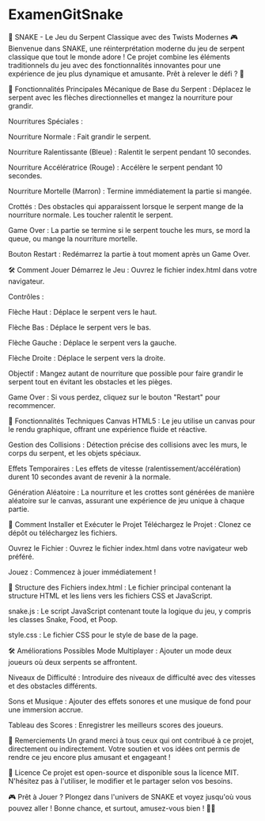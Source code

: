 # ExamenGitSnake

🐍 SNAKE - Le Jeu du Serpent Classique avec des Twists Modernes 🎮
Bienvenue dans SNAKE, une réinterprétation moderne du jeu de serpent classique que tout le monde adore ! Ce projet combine les éléments traditionnels du jeu avec des fonctionnalités innovantes pour une expérience de jeu plus dynamique et amusante. Prêt à relever le défi ? 🚀

🎯 Fonctionnalités Principales
Mécanique de Base du Serpent : Déplacez le serpent avec les flèches directionnelles et mangez la nourriture pour grandir.

Nourritures Spéciales :

Nourriture Normale : Fait grandir le serpent.

Nourriture Ralentissante (Bleue) : Ralentit le serpent pendant 10 secondes.

Nourriture Accélératrice (Rouge) : Accélère le serpent pendant 10 secondes.

Nourriture Mortelle (Marron) : Termine immédiatement la partie si mangée.

Crottés : Des obstacles qui apparaissent lorsque le serpent mange de la nourriture normale. Les toucher ralentit le serpent.

Game Over : La partie se termine si le serpent touche les murs, se mord la queue, ou mange la nourriture mortelle.

Bouton Restart : Redémarrez la partie à tout moment après un Game Over.

🛠️ Comment Jouer
Démarrez le Jeu : Ouvrez le fichier index.html dans votre navigateur.

Contrôles :

Flèche Haut : Déplace le serpent vers le haut.

Flèche Bas : Déplace le serpent vers le bas.

Flèche Gauche : Déplace le serpent vers la gauche.

Flèche Droite : Déplace le serpent vers la droite.

Objectif : Mangez autant de nourriture que possible pour faire grandir le serpent tout en évitant les obstacles et les pièges.

Game Over : Si vous perdez, cliquez sur le bouton "Restart" pour recommencer.

🧩 Fonctionnalités Techniques
Canvas HTML5 : Le jeu utilise un canvas pour le rendu graphique, offrant une expérience fluide et réactive.

Gestion des Collisions : Détection précise des collisions avec les murs, le corps du serpent, et les objets spéciaux.

Effets Temporaires : Les effets de vitesse (ralentissement/accélération) durent 10 secondes avant de revenir à la normale.

Génération Aléatoire : La nourriture et les crottes sont générées de manière aléatoire sur le canvas, assurant une expérience de jeu unique à chaque partie.

🚀 Comment Installer et Exécuter le Projet
Téléchargez le Projet : Clonez ce dépôt ou téléchargez les fichiers.

Ouvrez le Fichier : Ouvrez le fichier index.html dans votre navigateur web préféré.

Jouez : Commencez à jouer immédiatement !

📂 Structure des Fichiers
index.html : Le fichier principal contenant la structure HTML et les liens vers les fichiers CSS et JavaScript.

snake.js : Le script JavaScript contenant toute la logique du jeu, y compris les classes Snake, Food, et Poop.

style.css : Le fichier CSS pour le style de base de la page.

🛠️ Améliorations Possibles
Mode Multiplayer : Ajouter un mode deux joueurs où deux serpents se affrontent.

Niveaux de Difficulté : Introduire des niveaux de difficulté avec des vitesses et des obstacles différents.

Sons et Musique : Ajouter des effets sonores et une musique de fond pour une immersion accrue.

Tableau des Scores : Enregistrer les meilleurs scores des joueurs.

🙏 Remerciements
Un grand merci à tous ceux qui ont contribué à ce projet, directement ou indirectement. Votre soutien et vos idées ont permis de rendre ce jeu encore plus amusant et engageant !

📜 Licence
Ce projet est open-source et disponible sous la licence MIT. N'hésitez pas à l'utiliser, le modifier et le partager selon vos besoins.

🎮 Prêt à Jouer ?
Plongez dans l'univers de SNAKE et voyez jusqu'où vous pouvez aller ! Bonne chance, et surtout, amusez-vous bien ! 🐍💨
